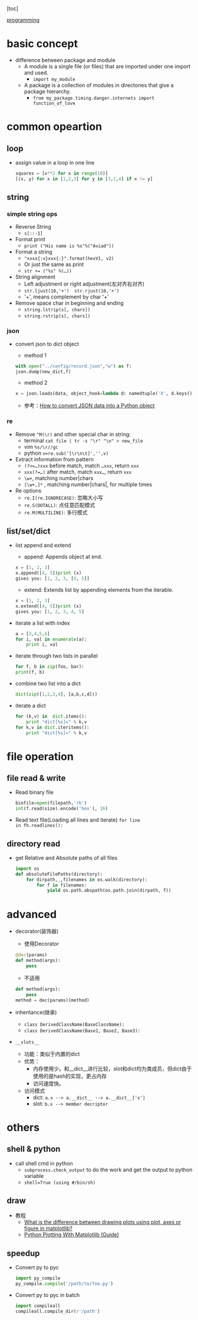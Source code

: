 
[toc]

[programming](./prog.md)

# basic concept

* difference between package and module
    * A module is a single file (or files) that are imported under one import and used.
        * `import my_module`
    * A package is a collection of modules in directories that give a package hierarchy.
        * `from my_package.timing.danger.internets import function_of_love`

# common opeartion

## loop

* assign value in a loop in one line

    ```python
    squares = [x**2 for x in range(10)]
    [(x, y) for x in [1,2,3] for y in [3,1,4] if x != y]
    ```

## string

### simple string ops

* Reverse String
    * `s[::-1]`
* Format print
    * `print ("His name is %s"%("Aviad"))`
* Format a string
    * `"xxxx{:x}xxx{:}".format(hexV1, v2)`
    * Or just the same as print
    * `str += ("%s" %(…))`
* String alignment
    * Left adjustment or right adjustment(左对齐右对齐)
    * `str.ljust(10,'+')  str.rjust(10,'+')`
    * '+', means complement by char '+'
* Remove space char in beginning and ending
	* `string.lstrip(s[, chars])`
	* `string.rstrip(s[, chars])`

### json

* convert json to dict object
    * method 1

    ```python
    with open("../config/record.json","w") as f:
    json.dump(new_dict,f)
    ```

    * method 2

    ```python
    x = json.loads(data, object_hook=lambda d: namedtuple('X', d.keys())(*d.values()))
    ```

    * 参考：[How to convert JSON data into a Python object](https://stackoverflow.com/questions/6578986/how-to-convert-json-data-into-a-python-object)

### re

* Remove `^M(\r)` and other special char in string:
    * terminal `cat file | tr -s "\r" "\n" > new_file`
    * vim `%s/\r//gc`
    * python `v=re.sub('[\r\n\t]','',v)`
* Extract information from pattern
    * `(?<=…)xxx`  before match, match `…xxx`, return `xxx`
    * `xxx(?=…)` after match, match `xxx…`, return `xxx`
    * `\w+`, matching number|chars
    * `[\w+,]*` , matching number|chars|, for multiple times
* Re options
    * `re.I(re.IGNORECASE)`: 忽略大小写
    * `re.S(DOTALL)`: 点任意匹配模式
    * `re.M(MULTILINE)`: 多行模式


## list/set/dict

* list append and extend
    * append: Appends object at end.

    ```python
    x = [1, 2, 3]
    x.append([4, 5])print (x)
    gives you: [1, 2, 3, [4, 5]]
    ```

    * extend: Extends list by appending elements from the iterable.

    ```python
    x = [1, 2, 3]
    x.extend([4, 5])print (x)
    gives you: [1, 2, 3, 4, 5]
    ```

* iterate a list with index

    ```python
    a = [3,4,5,6]
    for i, val in enumerate(a):
        print i, val
    ```

* iterate through two lists in parallel

    ```python
    for f, b in zip(foo, bar):
    print(f, b)
    ```

* combine two list into a dict

    ```python
    dict(zip([1,2,3,4], [a,b,c,d]))
    ```

* iterate a dict

    ```python
    for (k,v) in  dict.items(): 
        print "dict[%s]=" % k,v 
    for k,v in dict.iteritems(): 
        print "dict[%s]=" % k,v 
    ```

# file operation

## file read & write

* Read binary file 

    ```python
	binfile=open(filepath,'rb')
	int(f.read(size).encode('hex'), 16)
    ```

* Read text file(Loading all lines and iterate)
    `for line in fh.readlines(): `

## directory read

* get Relative and Absolute paths of all files
    
    ```python
    import os
    def absoluteFilePaths(directory):
        for dirpath,_,filenames in os.walk(directory):
            for f in filenames:
                yield os.path.abspath(os.path.join(dirpath, f))
    ```

# advanced

* decorator(装饰器)
    * 使用Decorator

    ```python
    @dec(params)
    def method(args):
        pass
    ```

    * 不适用

    ```python
    def method(args):
        pass
    method = dec(params)(method)
    ```

* inheritance(继承)
    * `class DerivedClassName(BaseClassName):`
    * `class DerivedClassName(Base1, Base2, Base3):`

* `__slots__`
    * 功能：类似于内置的dict
    * 优势：
        * 内存使用少。和__dict__进行比较，slot和dict均为类成员，但dict由于使用的是hash的实现，更占内存
        * 访问速度快。
    * 访问模式
        * dict: `a.x --> a.__dict__ --> a.__dict__['x']`
		* slot: `b.x --> member decriptor`


# others

## shell & python

* call shell cmd in python
    * `subprocess.check_output` to do the work and get the output to python variable
    * `shell=True (using #/bin/sh)`

## draw

* 教程
    * [What is the difference between drawing plots using plot, axes or figure in matplotlib?](https://stackoverflow.com/questions/37970424/what-is-the-difference-between-drawing-plots-using-plot-axes-or-figure-in-matpl)
    * [Python Plotting With Matplotlib (Guide)](https://realpython.com/python-matplotlib-guide/)

## speedup

* Convert py to pyc

    ```python
    import py_compile
    py_compile.compile('/path/to/foo.py')
    ```

* Convert py to pyc in batch

    ```python
    import compileall
    compileall.compile_dir(r'/path')
    ```